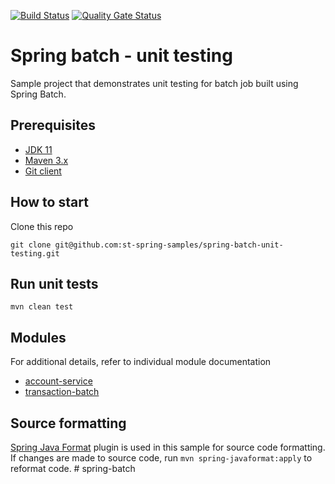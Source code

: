 [![Build Status](https://travis-ci.com/st-spring-samples/spring-batch-unit-testing.svg?branch=master)](https://travis-ci.com/st-spring-samples/spring-batch-unit-testing)
[![Quality Gate Status](https://sonarcloud.io/api/project_badges/measure?project=com.sudhirt.practice.batch%3Aspring-batch-unit-test&metric=alert_status)](https://sonarcloud.io/dashboard?id=com.sudhirt.practice.batch%3Aspring-batch-unit-test)
# Spring batch - unit testing
Sample project that demonstrates unit testing for batch job built using Spring Batch.

## Prerequisites
-  [JDK 11](https://adoptopenjdk.net/releases.html?variant=openjdk11&jvmVariant=hotspot)
-  [Maven 3.x](https://maven.apache.org/download.cgi)
-  [Git client](https://git-scm.com/download)

## How to start
Clone this repo
```
git clone git@github.com:st-spring-samples/spring-batch-unit-testing.git
```

## Run unit tests
    mvn clean test

## Modules
For additional details, refer to individual module documentation
- [account-service](./account-service/README.md)
- [transaction-batch](./transaction-batch/README.md)

## Source formatting
[Spring Java Format](https://github.com/spring-io/spring-javaformat) plugin is used in this sample for source code formatting. If changes are made to source code, run `mvn spring-javaformat:apply` to reformat code.
#   s p r i n g - b a t c h  
 